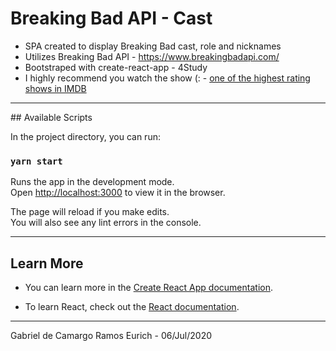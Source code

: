 # Breaking Bad API - Cast
- SPA created to display Breaking Bad cast, role and nicknames 
- Utilizes Breaking Bad API - https://www.breakingbadapi.com/
- Bootstraped with create-react-app - 4Study
- I highly recommend you watch the show (: - [one of the highest rating shows in IMDB](https://www.imdb.com/title/tt0903747/)

<hr />
## Available Scripts

In the project directory, you can run:

### `yarn start` 

Runs the app in the development mode.<br />
Open [http://localhost:3000](http://localhost:3000) to view it in the browser.

The page will reload if you make edits.<br />
You will also see any lint errors in the console.
<hr />

## Learn More

- You can learn more in the [Create React App documentation](https://facebook.github.io/create-react-app/docs/getting-started).

- To learn React, check out the [React documentation](https://reactjs.org/).

<hr />

Gabriel de Camargo Ramos Eurich - 06/Jul/2020
